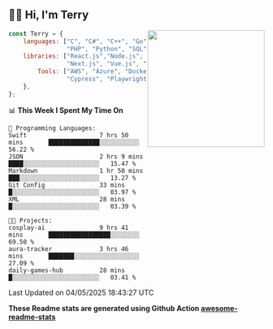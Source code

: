 <h2>👋🏻 Hi, I'm Terry</h2>

<img align='right' src="https://media.giphy.com/media/fkZukR450RQ1qnGaq9/giphy.gif" width="230">

```javascript
const Terry = {
    languages: ["C", "C#", "C++", "Go", "Java", "Javascript",
                "PHP", "Python", "SQL", "Typescript"],
    libraries: ["React.js","Node.js", ".Net", "Express.js",
                "Next.js", "Vue.js", "Astro.js", "CUDA"],
        Tools: ["AWS", "Azure", "Docker🐳", "Git", "Figma",
                "Cypress", "Playwright", "Postman", "Jira"],
    },
};
```
<!--START_SECTION:waka-->
📊 **This Week I Spent My Time On** 

```text
💬 Programming Languages: 
Swift                    7 hrs 50 mins       ██████████████░░░░░░░░░░░   56.22 % 
JSON                     2 hrs 9 mins        ████░░░░░░░░░░░░░░░░░░░░░   15.47 % 
Markdown                 1 hr 50 mins        ███░░░░░░░░░░░░░░░░░░░░░░   13.27 % 
Git Config               33 mins             █░░░░░░░░░░░░░░░░░░░░░░░░   03.97 % 
XML                      28 mins             █░░░░░░░░░░░░░░░░░░░░░░░░   03.39 % 

🐱‍💻 Projects: 
cosplay-ai               9 hrs 41 mins       █████████████████░░░░░░░░   69.50 % 
aura-tracker             3 hrs 46 mins       ███████░░░░░░░░░░░░░░░░░░   27.09 % 
daily-games-hub          28 mins             █░░░░░░░░░░░░░░░░░░░░░░░░   03.41 % 
```


 Last Updated on 04/05/2025 18:43:27 UTC
<!--END_SECTION:waka-->

**These Readme stats are generated using Github Action [awesome-readme-stats](https://github.com/anmol098/waka-readme-stats)**
